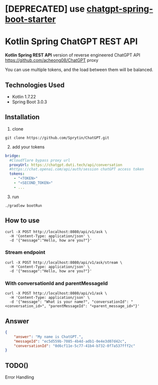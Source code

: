 # [DEPRECATED] use [chatgpt-spring-boot-starter](https://github.com/Sprytin/chatgpt-spring-boot-starter)
# Kotlin Spring ChatGPT REST API 
**Kotlin Spring REST API** version of reverse engineered ChatGPT API https://github.com/acheong08/ChatGPT proxy

You can use multiple tokens, and the load between them will be balanced.
## Technologies Used
- Kotlin 1.7.22
- Spring Boot 3.0.3
## Installation
1. clone 
```shell
git clone https://github.com/Sprytin/ChatGPT.git
```
2. add your tokens
```yaml
bridge:
  #Cloudflare bypass proxy url
  proxyUrl: https://chatgpt.duti.tech/api/conversation  
  #https://chat.openai.com/api/auth/session chatGPT access token
  tokens:
    - "<TOKEN>"
    - "<SECOND_TOKEN>"
    - ...
```
3. run
```shell
./gradlew bootRun
```

## How to use

```shell
curl -X POST http://localhost:8080/api/v1/ask \
  -H 'Content-Type: application/json' \
  -d '{"message":"Hello, how are you?"}'
```
### Stream endpoint
```shell
curl -X POST http://localhost:8080/api/v1/ask/stream \
  -H 'Content-Type: application/json' \
  -d '{"message":"Hello, how are you?"}'
```

### With conversationId and parentMessageId
```shell
curl -X POST http://localhost:8080/api/v1/ask \
  -H 'Content-Type: application/json' \
  -d '{"message": "What is your name?", "conversationId": "<conversation_id>", "parentMessageId": "<parent_message_id>"}'
```

## Answer
```json
{
    "answer": "My name is ChatGPT.",
    "messageId": "ec5d559b-7085-4b4d-adb1-0e4e3d07d42c",
    "conversationId": "0d6cf11e-5c77-41b4-b732-0f7a537fff2c"
}
```
## TODO()
Error Handling
